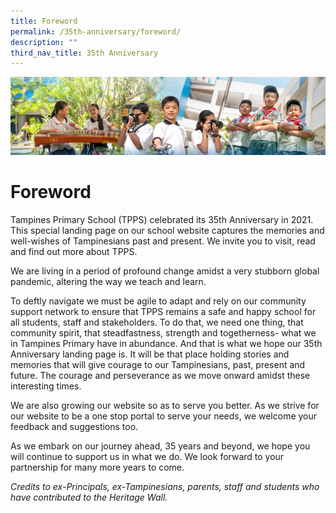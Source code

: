```yaml
---
title: Foreword
permalink: /35th-anniversary/foreword/
description: ""
third_nav_title: 35th Anniversary
---
```

![](/images/AboutUs.jpg)


Foreword
========

Tampines Primary School (TPPS) celebrated its 35th Anniversary in 2021. This special landing page on our school website captures the memories and well-wishes of Tampinesians past and present. We invite you to visit, read and find out more about TPPS.  
  
We are living in a period of profound change amidst a very stubborn global pandemic, altering the way we teach and learn.  
  
To deftly navigate we must be agile to adapt and rely on our community support network to ensure that TPPS remains a safe and happy school for all students, staff and stakeholders. To do that, we need one thing, that community spirit, that steadfastness, strength and togetherness- what we in Tampines Primary have in abundance. And that is what we hope our 35th Anniversary landing page is. It will be that place holding stories and memories that will give courage to our Tampinesians, past, present and future. The courage and perseverance as we move onward amidst these interesting times.  
  
We are also growing our website so as to serve you better. As we strive for our website to be a one stop portal to serve your needs, we welcome your feedback and suggestions too.  
  
As we embark on our journey ahead, 35 years and beyond, we hope you will continue to support us in what we do. We look forward to your partnership for many more years to come.  
  
<i>Credits to ex-Principals, ex-Tampinesians, parents, staff and students who have contributed to the Heritage Wall.</i>